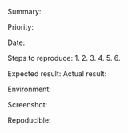 Summary: 

Priority: 

Date: 

Steps to reproduce:
1.
2.
3.
4.
5.
6.


Expected result:
Actual result:

Environment: 

Screenshot: 

Repoducible: 
